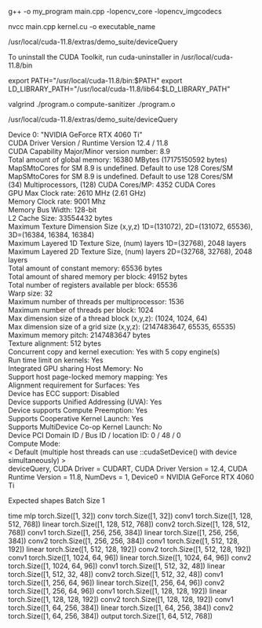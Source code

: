 g++ -o my_program main.cpp -lopencv_core -lopencv_imgcodecs


nvcc main.cpp kernel.cu -o executable_name

/usr/local/cuda-11.8/extras/demo_suite/deviceQuery

To uninstall the CUDA Toolkit, run cuda-uninstaller in /usr/local/cuda-11.8/bin

 export PATH="/usr/local/cuda-11.8/bin:$PATH"
 export LD_LIBRARY_PATH="/usr/local/cuda-11.8/lib64:$LD_LIBRARY_PATH"



valgrind ./program.o
compute-sanitizer ./program.o


/usr/local/cuda-11.8/extras/demo_suite/deviceQuery 
 
Device 0: "NVIDIA GeForce RTX 4060 Ti"                                                                                    
CUDA Driver Version / Runtime Version          12.4 / 11.8                                                              
CUDA Capability Major/Minor version number:    8.9                                                                      
Total amount of global memory:                 16380 MBytes (17175150592 bytes)                                       
MapSMtoCores for SM 8.9 is undefined.  Default to use 128 Cores/SM                                                      
MapSMtoCores for SM 8.9 is undefined.  Default to use 128 Cores/SM                                                        
(34) Multiprocessors, (128) CUDA Cores/MP:     4352 CUDA Cores                                                          
GPU Max Clock rate:                            2610 MHz (2.61 GHz)                                                      
Memory Clock rate:                             9001 Mhz                                                                 
Memory Bus Width:                              128-bit                                                                  
L2 Cache Size:                                 33554432 bytes                                                           
Maximum Texture Dimension Size (x,y,z)         1D=(131072), 2D=(131072, 65536), 3D=(16384, 16384, 16384)                
Maximum Layered 1D Texture Size, (num) layers  1D=(32768), 2048 layers                                                  
Maximum Layered 2D Texture Size, (num) layers  2D=(32768, 32768), 2048 layers                                           
Total amount of constant memory:               65536 bytes                                                              
Total amount of shared memory per block:       49152 bytes                                                              
Total number of registers available per block: 65536                                                                    
Warp size:                                     32                                                                       
Maximum number of threads per multiprocessor:  1536                                                                     
Maximum number of threads per block:           1024                                                                     
Max dimension size of a thread block (x,y,z): (1024, 1024, 64)                                                          
Max dimension size of a grid size    (x,y,z): (2147483647, 65535, 65535)                                                
Maximum memory pitch:                          2147483647 bytes                                                         
Texture alignment:                             512 bytes                                                               
 Concurrent copy and kernel execution:          Yes with 5 copy engine(s)                                                
 Run time limit on kernels:                     Yes                                                                      
 Integrated GPU sharing Host Memory:            No                                                                       
 Support host page-locked memory mapping:       Yes                                                                      
 Alignment requirement for Surfaces:            Yes                                                                      
 Device has ECC support:                        Disabled                                                                 
 Device supports Unified Addressing (UVA):      Yes                                                                      
 Device supports Compute Preemption:            Yes                                                                      
 Supports Cooperative Kernel Launch:            Yes                                                                      
 Supports MultiDevice Co-op Kernel Launch:      No                                                                       
 Device PCI Domain ID / Bus ID / location ID:   0 / 48 / 0                                                               
 Compute Mode:                                                                                                              
 < Default (multiple host threads can use ::cudaSetDevice() with device simultaneously) >                                                                                                                                                   
 deviceQuery, CUDA Driver = CUDART, CUDA Driver Version = 12.4, CUDA Runtime Version = 11.8, NumDevs = 1, Device0 = NVIDIA GeForce RTX 4060 Ti



Expected shapes Batch Size 1

time mlp torch.Size([1, 32])
conv torch.Size([1, 32])
conv1 torch.Size([1, 128, 512, 768])
linear torch.Size([1, 128, 512, 768])
conv2 torch.Size([1, 128, 512, 768])
conv1 torch.Size([1, 256, 256, 384])
linear torch.Size([1, 256, 256, 384])
conv2 torch.Size([1, 256, 256, 384])
conv1 torch.Size([1, 512, 128, 192])
linear torch.Size([1, 512, 128, 192])
conv2 torch.Size([1, 512, 128, 192])
conv1 torch.Size([1, 1024, 64, 96])
linear torch.Size([1, 1024, 64, 96])
conv2 torch.Size([1, 1024, 64, 96])
conv1 torch.Size([1, 512, 32, 48])
linear torch.Size([1, 512, 32, 48])
conv2 torch.Size([1, 512, 32, 48])
conv1 torch.Size([1, 256, 64, 96])
linear torch.Size([1, 256, 64, 96])
conv2 torch.Size([1, 256, 64, 96])
conv1 torch.Size([1, 128, 128, 192])
linear torch.Size([1, 128, 128, 192])
conv2 torch.Size([1, 128, 128, 192])
conv1 torch.Size([1, 64, 256, 384])
linear torch.Size([1, 64, 256, 384])
conv2 torch.Size([1, 64, 256, 384])
output torch.Size([1, 64, 512, 768])